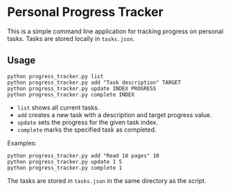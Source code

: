 # Personal Progress Tracker

This is a simple command line application for tracking progress on personal tasks. Tasks are stored locally in `tasks.json`.

## Usage

```
python progress_tracker.py list
python progress_tracker.py add "Task description" TARGET
python progress_tracker.py update INDEX PROGRESS
python progress_tracker.py complete INDEX
```

- `list` shows all current tasks.
- `add` creates a new task with a description and target progress value.
- `update` sets the progress for the given task index.
- `complete` marks the specified task as completed.

Examples:

```
python progress_tracker.py add "Read 10 pages" 10
python progress_tracker.py update 1 5
python progress_tracker.py complete 1
```

The tasks are stored in `tasks.json` in the same directory as the script.
